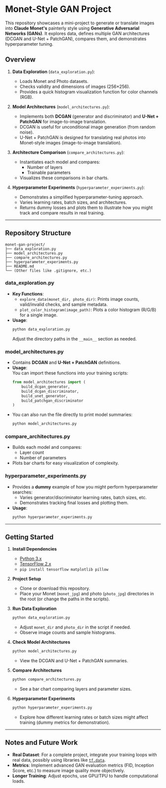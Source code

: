 # Monet-Style GAN Project

This repository showcases a mini-project to generate or translate images into **Claude Monet's** painterly style using **Generative Adversarial Networks (GANs)**. It explores data, defines multiple GAN architectures (DCGAN and U-Net + PatchGAN), compares them, and demonstrates hyperparameter tuning.

## Overview

1. **Data Exploration** (`data_exploration.py`):
   - Loads Monet and Photo datasets.
   - Checks validity and dimensions of images (256×256).
   - Provides a quick histogram visualization function for color channels (RGB).

2. **Model Architectures** (`model_architectures.py`):
   - Implements both **DCGAN** (generator and discriminator) and **U-Net + PatchGAN** for image-to-image translation.
   - DCGAN is useful for unconditional image generation (from random noise).
   - U-Net + PatchGAN is designed for translating real photos into Monet-style images (image-to-image translation).

3. **Architecture Comparison** (`compare_architectures.py`):
   - Instantiates each model and compares:
     - Number of layers
     - Trainable parameters
   - Visualizes these comparisons in bar charts.

4. **Hyperparameter Experiments** (`hyperparameter_experiments.py`):
   - Demonstrates a simplified hyperparameter-tuning approach.
   - Varies learning rates, batch sizes, and architectures.
   - Returns dummy losses and plots them to illustrate how you might track and compare results in real training.

---

## Repository Structure

```
monet-gan-project/
├── data_exploration.py
├── model_architectures.py
├── compare_architectures.py
├── hyperparameter_experiments.py
├── README.md
└── (Other files like .gitignore, etc.)
```

### data_exploration.py
- **Key Functions**:
  - `explore_data(monet_dir, photo_dir)`: Prints image counts, valid/invalid checks, and sample metadata.
  - `plot_color_histogram(image_path)`: Plots a color histogram (R/G/B) for a single image.
- **Usage**: 
  ```bash
  python data_exploration.py
  ```
  Adjust the directory paths in the `__main__` section as needed.

### model_architectures.py
- Contains **DCGAN** and **U-Net + PatchGAN** definitions.
- **Usage**:  
  You can import these functions into your training scripts:
  ```python
  from model_architectures import (
      build_dcgan_generator, 
      build_dcgan_discriminator,
      build_unet_generator, 
      build_patchgan_discriminator
  )
  ```
- You can also run the file directly to print model summaries:
  ```bash
  python model_architectures.py
  ```

### compare_architectures.py
- Builds each model and compares:
  - Layer count
  - Number of parameters
- Plots bar charts for easy visualization of complexity.

### hyperparameter_experiments.py
- Provides a **dummy** example of how you might perform hyperparameter searches:
  - Varies generator/discriminator learning rates, batch sizes, etc.
  - Demonstrates tracking final losses and plotting them.
- **Usage**:
  ```bash
  python hyperparameter_experiments.py
  ```

---

## Getting Started

1. **Install Dependencies**  
   - [Python 3.x](https://www.python.org/downloads/)  
   - [TensorFlow 2.x](https://www.tensorflow.org/install)  
   - `pip install tensorflow matplotlib pillow`

2. **Project Setup**  
   - Clone or download this repository.
   - Place your Monet (`monet_jpg`) and photo (`photo_jpg`) directories in the root (or change the paths in the scripts).

3. **Run Data Exploration**  
   ```bash
   python data_exploration.py
   ```
   - Adjust `monet_dir` and `photo_dir` in the script if needed.
   - Observe image counts and sample histograms.

4. **Check Model Architectures**  
   ```bash
   python model_architectures.py
   ```
   - View the DCGAN and U-Net + PatchGAN summaries.

5. **Compare Architectures**  
   ```bash
   python compare_architectures.py
   ```
   - See a bar chart comparing layers and parameter sizes.

6. **Hyperparameter Experiments**  
   ```bash
   python hyperparameter_experiments.py
   ```
   - Explore how different learning rates or batch sizes might affect training (dummy metrics for demonstration).

---

## Notes and Future Work

- **Real Dataset**: For a complete project, integrate your training loops with real data, possibly using libraries like [`tf.data`](https://www.tensorflow.org/api_docs/python/tf/data).
- **Metrics**: Implement advanced GAN evaluation metrics (FID, Inception Score, etc.) to measure image quality more objectively.
- **Longer Training**: Adjust epochs, use GPU/TPU to handle computational loads.